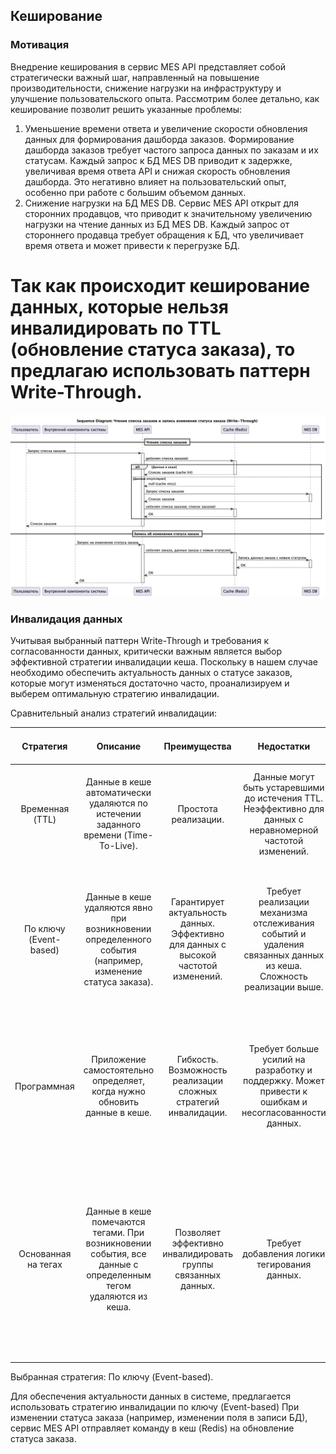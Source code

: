 ## Кеширование
### Мотивация
Внедрение кеширования в сервис MES API представляет собой стратегически важный шаг, направленный на повышение производительности, снижение нагрузки на инфраструктуру и улучшение пользовательского опыта. Рассмотрим более детально, как кеширование позволит решить указанные проблемы:
1. Уменьшение времени ответа и увеличение скорости обновления данных для формирования дашборда заказов. Формирование дашборда заказов требует частого запроса данных по заказам и их статусам. Каждый запрос к БД MES DB приводит к задержке, увеличивая время ответа API и снижая скорость обновления дашборда. Это негативно влияет на пользовательский опыт, особенно при работе с большим объемом данных.
2. Снижение нагрузки на БД MES DB. Сервис MES API открыт для сторонних продавцов, что приводит к значительному увеличению нагрузки на чтение данных из БД MES DB. Каждый запрос от стороннего продавца требует обращения к БД, что увеличивает время ответа и может привести к перегрузке БД.

# Так как происходит кеширование данных, которые нельзя инвалидировать по TTL (обновление статуса заказа), то предлагаю использовать паттерн Write-Through.

![Предлагаемое решение](sequence.png)

### Инвалидация данных
Учитывая выбранный паттерн Write-Through и требования к согласованности данных, критически важным является выбор эффективной стратегии инвалидации кеша. Поскольку в нашем случае необходимо обеспечить актуальность данных о статусе заказов, которые могут изменяться достаточно часто, проанализируем и выберем оптимальную стратегию инвалидации.

Сравнительный анализ стратегий инвалидации:

|Стратегия|                                                    Описание                                                    |                                            Преимущества                                            |Недостатки|Подходит для MES API|Примечания|
|:-:|:--------------------------------------------------------------------------------------------------------------:|:--------------------------------------------------------------------------------------------------:|:-:|:-:|:-:|
|Временная (TTL)|Данные в кеше автоматически удаляются по истечении заданного времени (Time-To-Live).|                                        Простота реализации.                                        |Данные могут быть устаревшими до истечения TTL. Неэффективно для данных с неравномерной частотой изменений.|Нет|Не подходит, так как не гарантирует актуальность статусов заказов, которые могут изменяться непредсказуемо.|
|По ключу (Event-based)|Данные в кеше удаляются явно при возникновении определенного события (например, изменение статуса заказа).|               Гарантирует актуальность данных. Эффективно для данных с высокой частотой изменений. | Требует реализации механизма отслеживания событий и удаления связанных данных из кеша. Сложность реализации выше. |Да|Подходит для инвалидации данных о конкретном заказе при изменении его статуса. Не подходит для списков заказов, если не отслеживать изменение каждого заказа в списке.|
|Программная|Приложение самостоятельно определяет, когда нужно обновить данные в кеше.|                                                              Гибкость. Возможность реализации сложных стратегий инвалидации.                                                                 |Требует больше усилий на разработку и поддержку. Может привести к ошибкам и несогласованности данных.|Нет|Не подходит, так как требует более сложной логики в приложении и может привести к человеческим ошибкам. Целесообразно использовать стандартные механизмы кеширования.|
|Основанная на тегах| Данные в кеше помечаются тегами. При возникновении события, все данные с определенным тегом удаляются из кеша. |                    Позволяет эффективно инвалидировать группы связанных данных.                    |Требует добавления логики тегирования данных.|Да, с оговоркой|Подойдет, если логически группировать заказы по определенным критериям (например, заказы определенного пользователя, заказы с определенным статусом). Это позволит инвалидировать сразу группу заказов при изменении одного из них.|


Выбранная стратегия: По ключу (Event-based).

Для обеспечения актуальности данных в системе, предлагается использовать стратегию инвалидации по ключу (Event-based)
При изменении статуса заказа (например, изменении поля в записи БД), сервис MES API отправляет команду в кеш (Redis) на обновление статуса заказа.
